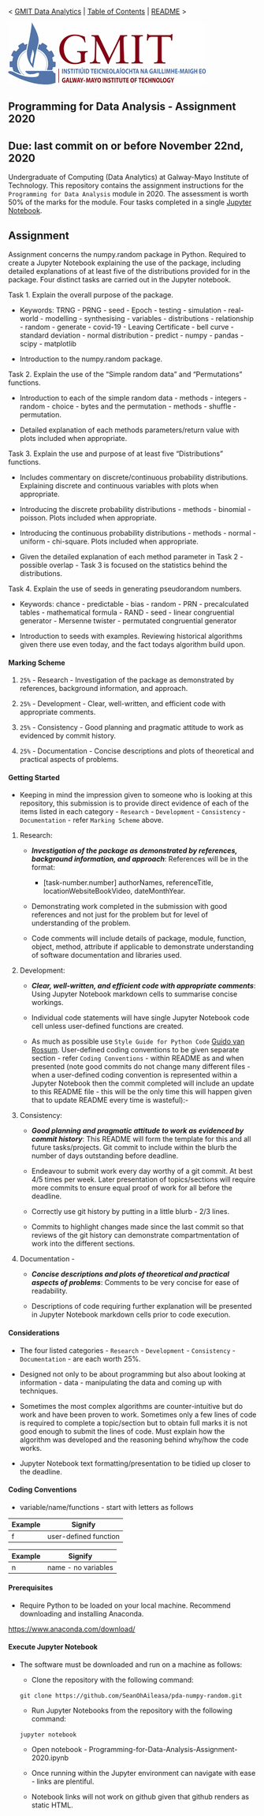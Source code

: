 < [GMIT Data Analytics](https://web.archive.org/web/20201029063153/https://www.gmit.ie/computer-science-and-applied-physics/higher-diploma-science-computing-data-analytics-ict) | [Table of Contents](https://github.com/SeanOhAileasa) | [README](https://github.com/SeanOhAileasa/pda-numpy-random/blob/master/README.md) >

<img src="img/gmit.png" />

## Programming for Data Analysis - Assignment 2020
## Due: last commit on or before November 22nd, 2020

Undergraduate of Computing (Data Analytics) at Galway-Mayo Institute of Technology. This repository contains the assignment instructions for the ``Programming for Data Analysis`` module in 2020. The assessment is worth 50% of the marks for the module. Four tasks completed in a single [Jupyter Notebook](https://github.com/SeanOhAileasa/pda-numpy-random/blob/master/Programming-for-Data-Analysis-Assignment-2020.ipynb).

## Assignment

Assignment concerns the numpy.random package in Python. Required to create a Jupyter Notebook explaining the use of the package, including detailed explanations of at least five of the distributions provided for in the package. Four distinct tasks are carried out in the Jupyter notebook.

Task 1. Explain the overall purpose of the package.

- Keywords: TRNG - PRNG - seed - Epoch - testing - simulation - real-world - modelling - synthesising - variables - distributions - relationship - random - generate - covid-19 - Leaving Certificate - bell curve - standard deviation - normal distribution - predict - numpy - pandas - scipy - matplotlib

- Introduction to the numpy.random package.

Task 2. Explain the use of the “Simple random data” and “Permutations” functions.

- Introduction to each of the simple random data - methods - integers - random - choice - bytes and the permutation - methods - shuffle - permutation.

- Detailed explanation of each methods parameters/return value with plots included when appropriate.    

Task 3. Explain the use and purpose of at least five “Distributions” functions.

- Includes commentary on discrete/continuous probability distributions. Explaining discrete and continuous variables with plots when appropriate.

- Introducing the discrete probability distributions - methods - binomial - poisson. Plots included when appropriate.

- Introducing the continuous probability distributions - methods - normal - uniform - chi-square. Plots included when appropriate.

- Given the detailed explanation of each method parameter in Task 2 - possible overlap - Task 3 is focused on the statistics behind the distributions.   

Task 4. Explain the use of seeds in generating pseudorandom numbers.

- Keywords: chance - predictable - bias - random - PRN - precalculated tables - mathematical formula - RAND - seed - linear congruential generator - Mersenne twister - permutated congruential generator

- Introduction to seeds with examples. Reviewing historical algorithms given there use even today, and the fact todays algorithm build upon.  

#### Marking Scheme
1. ``25%`` - Research - Investigation of the package as demonstrated by references, background information, and approach.

2. ``25%`` - Development - Clear, well-written, and efficient code with appropriate comments.

3. ``25%`` - Consistency - Good planning and pragmatic attitude to work as evidenced by commit history.

4. ``25%`` - Documentation - Concise descriptions and plots of theoretical and practical aspects of problems.

#### Getting Started
- Keeping in mind the impression given to someone who is looking at this repository, this submission is to provide direct evidence of each of the items listed in each category - ``Research`` - ``Development`` - ``Consistency`` - ``Documentation`` - refer ``Marking Scheme`` above.

1. Research:

	- ***Investigation of the package as demonstrated by references, background information, and approach***: References will be in the format:

		- [task-number.number] authorNames, referenceTitle, locationWebsiteBookVideo, dateMonthYear.

	- Demonstrating work completed in the submission with good references and not just for the problem but for level of understanding of the problem.

	- Code comments will include details of package, module, function, object, method, attribute if applicable to demonstrate understanding of software documentation and libraries used.

2. Development:

	- ***Clear, well-written, and efficient code with appropriate comments***: Using Jupyter Notebook markdown cells to summarise concise workings. 

	- Individual code statements will have single Jupyter Notebook code cell unless user-defined functions are created. 

	- As much as possible use ``Style Guide for Python Code`` [Guido van Rossum](https://web.archive.org/web/20201029095211/https://www.python.org/dev/peps/pep-0008/). User-defined coding conventions to be given separate section - refer ``Coding Conventions`` - within README as and when presented (note good commits do not change many different files - when a user-defined coding convention is represented within a Jupyter Notebook then the commit completed will include an update to this README file - this will be the only time this will happen given that to update README every time is wasteful):- 

3. Consistency:

	- ***Good planning and pragmatic attitude to work as evidenced by commit history***: This README will form the template for this and all future tasks/projects. Git commit to include within the blurb the number of days outstanding before deadline.

	- Endeavour to submit work every day worthy of a git commit. At best 4/5 times per week. Later presentation of topics/sections will require more commits to ensure equal proof of work for all before the deadline.

	- Correctly use git history by putting in a little blurb - 2/3 lines. 

	- Commits to highlight changes made since the last commit so that reviews of the git history can demonstrate compartmentation of work into the different sections.   

4. Documentation - 

	- ***Concise descriptions and plots of theoretical and practical aspects of problems***: Comments to be very concise for ease of readability. 

	- Descriptions of code requiring further explanation will be presented in Jupyter Notebook markdown cells prior to code execution.   

#### Considerations

- The four listed categories - ``Research`` - ``Development`` - ``Consistency`` - ``Documentation`` - are each worth 25%. 

- Designed not only to be about programming but also about looking at information - data - manipulating the data and coming up with techniques. 

- Sometimes the most complex algorithms are counter-intuitive but do work and have been proven to work. Sometimes only a few lines of code is required to complete a topic/section but to obtain full marks it is not good enough to submit the lines of code. Must explain how the algorithm was developed and the reasoning behind why/how the code works.

- Jupyter Notebook text formatting/presentation to be tidied up closer to the deadline.

#### Coding Conventions

- variable/name/functions - start with letters as follows

| Example       | Signify 		          |
| ------------- |:-----------------------:|
|	f        	|	user-defined function |

| Example       | Signify 		          |
| ------------- |:-----------------------:|
|	n        	|	name - no variables   |

#### Prerequisites

- Require Python to be loaded on your local machine. Recommend downloading and installing Anaconda.

https://www.anaconda.com/download/

#### Execute Jupyter Notebook

- The software must be downloaded and run on a machine as follows:

	- Clone the repository with the following command:

	``git clone https://github.com/SeanOhAileasa/pda-numpy-random.git``

    - Run Jupyter Notebooks from the repository with the following command:

	``jupyter notebook``

    - Open notebook - Programming-for-Data-Analysis-Assignment-2020.ipynb

    - Once running within the Jupyter environment can navigate with ease - links are plentiful.

	- Notebook links will not work on github given that github renders as static HTML.  